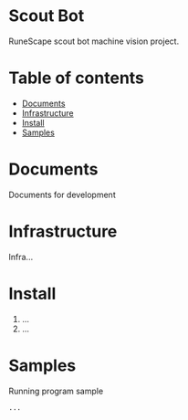 # Scout Bot

RuneScape scout bot machine vision project.


Table of contents
=================
* [Documents](#documents)
* [Infrastructure](#infrastructure)
* [Install](#install)
* [Samples](#samples)



Documents
============
Documents for development


Infrastructure
============
Infra...


Install
============

1. ...
2. ...



Samples
============
Running program sample

```python
...
```
